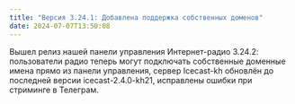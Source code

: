 ```yaml
---
title: "Версия 3.24.1: Добавлена поддержка собственных доменов"
date: 2024-07-07T13:50:08
---
```


Вышел релиз нашей панели управления Интернет-радио 3.24.2: пользователи радио теперь могут подключать собственные доменные имена прямо из панели управления, сервер Icecast-kh обновлён до последней версии icecast-2.4.0-kh21, исправлены ошибки при стриминге в Телеграм. 

